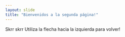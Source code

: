 ```yaml
---
layout: slide
title: "Bienvenidos a la segunda página!"
---
```

Skrr skrr
Utiliza la flecha hacia la izquierda para volver!
